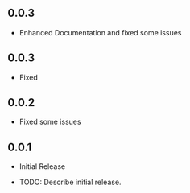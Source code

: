 ## 0.0.3

- Enhanced Documentation and fixed some issues

## 0.0.3

- Fixed

## 0.0.2

- Fixed some issues

## 0.0.1

- Initial Release

* TODO: Describe initial release.
